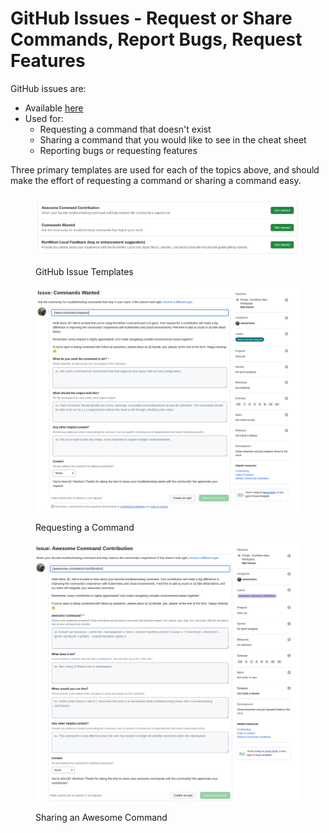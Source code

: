 # GitHub Issues - Request or Share Commands, Report Bugs, Request Features

GitHub issues are:&#x20;

* Available [here](https://github.com/runwhen-contrib/runwhen-local/issues/new/choose)
* Used for:&#x20;
  * Requesting a command that doesn't exist
  * Sharing a command that you would like to see in the cheat sheet
  * Reporting bugs or requesting features

Three primary templates are used for each of the topics above, and should make the effort of requesting a command or sharing a command easy.&#x20;

<figure><img src=".gitbook/assets/image (1).png" alt=""><figcaption><p>GitHub Issue Templates</p></figcaption></figure>

<figure><img src=".gitbook/assets/image (2).png" alt=""><figcaption><p>Requesting a Command</p></figcaption></figure>

<figure><img src=".gitbook/assets/image (3).png" alt=""><figcaption><p>Sharing an Awesome Command</p></figcaption></figure>
